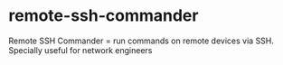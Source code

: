 # remote-ssh-commander
Remote SSH Commander = run commands on remote devices via SSH. Specially useful for network engineers
